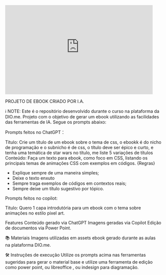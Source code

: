 <iframe src="https://acadcruzeirodosul-my.sharepoint.com/personal/haxsandra_silva_cs_cruzeirodosul_edu_br/_layouts/15/Doc.aspx?sourcedoc={92e5519c-156e-4421-821d-90fa6914b1dd}&amp;action=embedview&amp;wdAr=1.7777777777777777" width="476px" height="288px" frameborder="0">Este é um apresentação do <a target="_blank" href="https://office.com">Microsoft Office</a> incorporado, da plataforma <a target="_blank" href="https://office.com/webapps">Office</a>.</iframe>

PROJETO DE EBOOK CRIADO POR I.A.

ℹ️ NOTE: Este é o repositório desenvolvido durante o curso na plataforma da DIO.me.
Projeto com o objetivo de gerar um ebook utilizando as facilidades das ferramentas de IA. Segue os prompts abaixo:


Prompts feitos no ChatGPT：

Título:	Crie um título de um ebook sobre o tema de css, o ebookk é do nicho de programação e o subnicho é de css, o título deve ser épico e curto, e tenha uma temática de star wars no título, me liste 5 variações de títulos
Conteúdo: Faça um texto para ebook, como foco em CSS,  listando os principais temas de animações CSS com exemplos em códigos.
{Regras}
- Explique sempre de uma maneira simples;
- Deixe o texto enxuto
- Sempre traga exemplos de códigos em contextos reais;
- Sempre deixe um título sugestivo por tópico.

Prompts feitos no copilot:

Título: Quero 1 capa introdutória para um ebook com o tema sobre animações no estilo pixel art.

Features
Conteúdo gerado via ChatGPT
Imagens geradas via Copilot
Edição de documentos via Power Point.

📚 Materiais
Imagens utilizadas em assets
ebook gerado durante as aulas na plataforma DIO.me.                                  

🛠️ Instruções de execução
Utilize os prompts acima nas ferramentas sugeridas para gerar o material base e utilize uma ferramenta de edição como power point, ou libreoffice , ou indesign para diagramação.